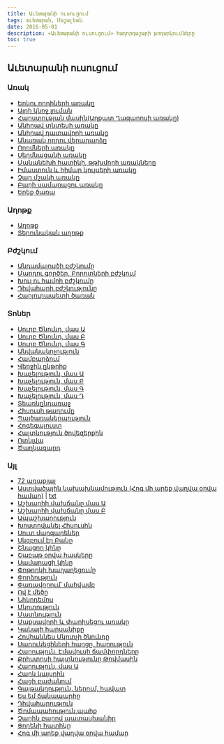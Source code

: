 ```yaml
---
title: Աւետարանի ուսուցում
tags: աւետարան, Մաշալեան
date: 2016-05-01
description: «Աւետարանի ուսուցում» հաղորդաշարի թողարկումները
toc: true
---
```


## Աւետարանի ուսուցում


### Առակ
* <a target="_blank" href="https://www.youtube.com/watch?v=Flcxa9uLv3M">Երկու որդիների առակը</a>
* <a target="_blank" href="https://www.youtube.com/watch?v=ep5MMd6gBx0">Այրի կնոջ լուման</a>
* <a target="_blank" href="https://www.youtube.com/watch?v=ep5MMd6gBx0">Հարստության մասին(Աղքատ Ղազարոսի առակը)</a>
* <a target="_blank" href="https://www.youtube.com/watch?v=OoFpzsNu_14">Անիրավ տնտեսի առակը</a>
* <a target="_blank" href="https://www.youtube.com/watch?v=cfrPdRoMmOA">Անիրավ դատավորի առակը</a>
* <a target="_blank" href="https://www.youtube.com/watch?v=TXMKQClUPDc">Անառակ որդու վերադարձը</a>
* <a target="_blank" href="https://www.youtube.com/watch?v=gxmVfNj4G2Y">Որոմների առակը</a>
* <a target="_blank" href="https://www.youtube.com/watch?v=OO-2RNwnMAQ">Սերմնացանի առակը</a>
* <a target="_blank" href="https://www.youtube.com/watch?v=-ICbGHhJ0LY">Մանանեխի հատիկի, թթխմորի առակները</a>
* <a target="_blank" href="https://www.youtube.com/watch?v=6wL9DCgPUzE">Իմաստուն և հիմար կույսերի առակը</a>
* <a target="_blank" href="https://www.youtube.com/watch?v=ZicxVk2iT3E">Չար մշակի առակը</a>
* <a target="_blank" href="https://www.youtube.com/watch?v=TCHXaIXyQbA">Բարի սամարացու առակը</a>
* <a target="_blank" href="https://www.youtube.com/watch?v=abo0kBVrWSk">Երեք ծառա</a>

### Աղոթք
* <a target="_blank" href="https://www.youtube.com/watch?v=1zqbeh77fdc">Աղոթք</a>
* <a target="_blank" href="https://www.youtube.com/watch?v=mj-bti2RGF8">Տերունական աղոթք</a>

### Բժշկում
* <a target="_blank" href="https://www.youtube.com/watch?v=x6IRHG5se_o">Անդամալույծի բժշկումը</a>
* <a target="_blank" href="https://www.youtube.com/watch?v=zouLJpBXpEg">Մարդու գործեր, Բորոտների բժշկում</a>
* <a target="_blank" href="https://www.youtube.com/watch?v=kUhkPzW1KQE">Խուլ ու համրի բժշկումը</a>
* <a target="_blank" href="https://www.youtube.com/watch?v=U2Dxxdr-YY4">Դիվահարի բժշկությունը</a>
* <a target="_blank" href="https://www.youtube.com/watch?v=MBOGM_p2zW">Հարյուրապետի ծառան</a>

### Տոներ
* <a target="_blank" href="https://www.youtube.com/watch?v=OCJq_ABFH_A">Սուրբ Ծնունդ, մաս Ա</a>
* <a target="_blank" href="https://www.youtube.com/watch?v=fmpgJaMPK_g">Սուրբ Ծնունդ, մաս Բ</a>
* <a target="_blank" href="https://www.youtube.com/watch?v=bJg_752un7Y">Սուրբ Ծնունդ, մաս Գ</a>
* <a target="_blank" href="https://www.youtube.com/watch?v=d2LPgUOYVR4">Անվանակոչություն</a>
* <a target="_blank" href="https://www.youtube.com/watch?v=VRRxIXWIc2I">Համբարձում</a>
* <a target="_blank" href="https://www.youtube.com/watch?v=20YLZZnhRT8">Վերջին ընթրիք</a>
* <a target="_blank" href="https://www.youtube.com/watch?v=PUFljdx8MNE">Խաչելություն, մաս Ա</a>
* <a target="_blank" href="https://www.youtube.com/watch?v=u1dWAlVsUPI">Խաչելություն, մաս Բ</a>
* <a target="_blank" href="https://www.youtube.com/watch?v=xqCPadbZcd0">Խաչելություն, մաս Գ</a>
* <a target="_blank" href="https://www.youtube.com/watch?v=mVGZJzDkAcQ">Խաչելություն, մաս Դ</a>
* <a target="_blank" href="https://www.youtube.com/watch?v=mbDf1XJGyeo">Տեառնընդառաջ</a>
* <a target="_blank" href="https://www.youtube.com/watch?v=zrGVyskcgfc">Հիսուսի թաղումը</a>
* <a target="_blank" href="https://www.youtube.com/watch?v=VaHbBL4GAzI">Պայծառակերպություն</a>
* <a target="_blank" href="https://www.youtube.com/watch?v=JvDYVwcvSbw">Հոգեգալուստ</a>
* <a target="_blank" href="https://www.youtube.com/watch?v=ip72D8jWI9Q">Հայտնություն ծովեզերքին</a>
* <a target="_blank" href="https://www.youtube.com/watch?v=biZEiGF-OmQ">Ոտնլվա</a>
* <a target="_blank" href="https://www.youtube.com/watch?v=K_2o-SlKxAA">Ծաղկազարդ</a>

### Այլ
* <a target="_blank" href="https://www.youtube.com/watch?v=CmxTCOdXmT8">72 առաքյալ</a>
* <a target="_blank" href="https://www.youtube.com/watch?v=Nfb-RggRsSc">Աստվածային նախախնամություն (Հոգ մի արեք վաղվա օրվա համար)</a> | [txt](astvacain-naxaxnamutyun.html) 
* <a target="_blank" href="https://www.youtube.com/watch?v=s22fSBUdl9Q">Աշխարհի վախճանը մաս Ա</a>
* <a target="_blank" href="https://www.youtube.com/watch?v=U1IaR9QAB84">Աշխարհի վախճանը մաս Բ</a>
* <a target="_blank" href="https://www.youtube.com/watch?v=tU_w3stzPgc">Ապաշխարություն</a>
* <a target="_blank" href="https://www.youtube.com/watch?v=kl-QcYlBJ-A">Խոստովանել Հիսուսին </a>
* <a target="_blank" href="https://www.youtube.com/watch?v=Ptgk7ozZ7ik">Սուտ մարգարեներ</a>
* <a target="_blank" href="https://www.youtube.com/watch?v=lshySt5HLbY">Սկզբում էր Բանը</a>
* <a target="_blank" href="https://www.youtube.com/watch?v=GztNaKYSHVQ">Շնացող կինը</a>
* <a target="_blank" href="https://www.youtube.com/watch?v=069bBQcRVPM">Շաբաթ օրվա հասկերը</a>
* <a target="_blank" href="https://www.youtube.com/watch?v=ZBOV1zocsfU">Սամարացի կինը</a>
* <a target="_blank" href="https://www.youtube.com/watch?v=zEUJhEOABm0">Փոթորկի խաղաղեցումը</a>
* <a target="_blank" href="https://www.youtube.com/watch?v=SvdJL6hqCC0">Փորձություն</a>
* <a target="_blank" href="https://www.youtube.com/watch?v=BQ70vgb2ft4">Փառավորում՝ մահվամբ</a>
* <a target="_blank" href="https://www.youtube.com/watch?v=HGCDNbZLNzU">Ով է մեծը</a>
* <a target="_blank" href="https://www.youtube.com/watch?v=WwY1RX89p">Նիկոդեմոս</a>
* <a target="_blank" href="https://www.youtube.com/watch?v=XrNJ9PGuz2U">Մկրտություն</a>
* <a target="_blank" href="https://www.youtube.com/watch?v=foEpu5Oi0PM">Մատնություն</a>
* <a target="_blank" href="https://www.youtube.com/watch?v=3HkJyi45-nM">Մաքսավորի և փարիսեցու առակը</a>
* <a target="_blank" href="https://www.youtube.com/watch?v=t_vJ_vzZcNU">Կանայի հարսանիքը</a>
* <a target="_blank" href="https://www.youtube.com/watch?v=MsKiL3FoWpU">Հովհաննես Մկրտչի ծնունդը</a>
* <a target="_blank" href="https://www.youtube.com/watch?v=DvCfTPkBhpA">Սադուկեցիների հարցը, հարություն</a>
* <a target="_blank" href="https://www.youtube.com/watch?v=LcfNyZxo_dU">Հարություն. Էմավուսի ճամփորդները</a>
* <a target="_blank" href="https://www.youtube.com/watch?v=8zGtA8CkHbs">Քրիստոսի հայտնությունը Թովմասին</a>
* <a target="_blank" href="https://www.youtube.com/watch?v=6ccUU8P9oAU">Հարություն, մաս Ա</a>
* <a target="_blank" href="https://www.youtube.com/watch?v=pyDyWIUAnRQ">Հարկ կայսրին</a>
* <a target="_blank" href="https://www.youtube.com/watch?v=_c5VkaRk9Qs">Հացի բաժանում</a>
* <a target="_blank" href="https://www.youtube.com/watch?v=VyD7ioGInWw">Գայթակղություն, ներում, հավատ</a>
* <a target="_blank" href="https://www.youtube.com/watch?v=yjirjGYbt2s">Ես եմ ճանապարհը</a>
* <a target="_blank" href="https://www.youtube.com/watch?v=ZfbMchHRJaY">Դիվահարություն</a>
* <a target="_blank" href="https://www.youtube.com/watch?v=sVt9oFv313w">Ծոմապահություն,պահք</a>
* <a target="_blank" href="https://www.youtube.com/watch?v=0F1_AAzFWXc">Չարին բարով պատասխանիր</a>
* <a target="_blank" href="https://www.youtube.com/watch?v=Y7lOynLJIr4">Ցորենի հատիկը</a>
* <a target="_blank" href="https://www.youtube.com/watch?v=4PW9ErmeKQ4">Հոգ մի արեք վաղվա օրվա համար</a>

